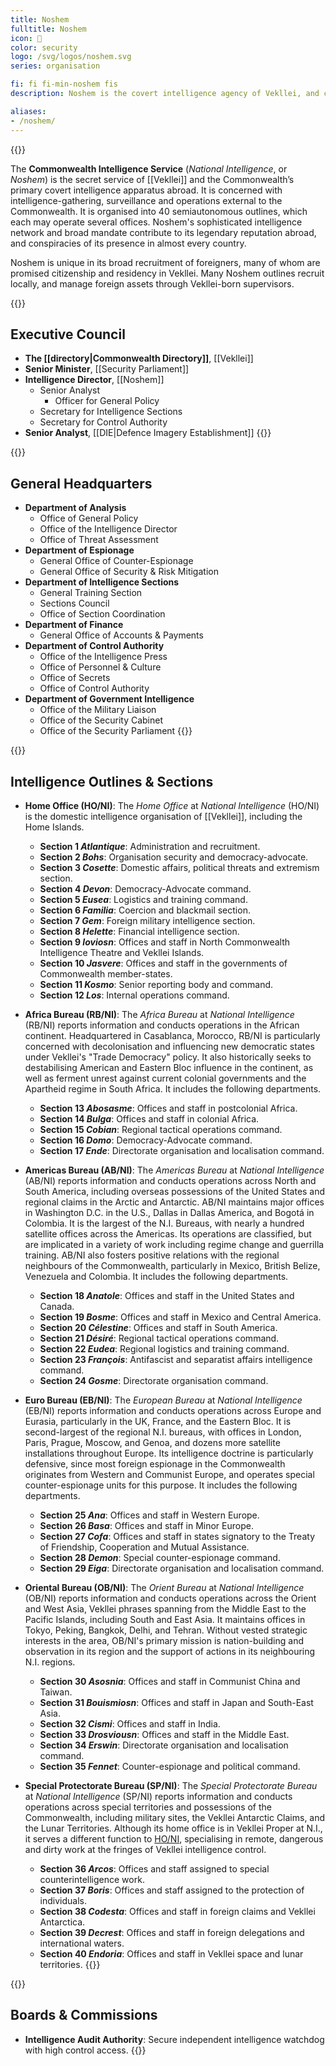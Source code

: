 ```yaml
---
title: Noshem
fulltitle: Noshem
icon: 🏹
color: security
logo: /svg/logos/noshem.svg
series: organisation

fi: fi fi-min-noshem fis
description: Noshem is the covert intelligence agency of Vekllei, and conducts external surveillance and espionage on behalf of the country.

aliases:
- /noshem/
---
```

{{<threat-level>}}

The <span class="fi fi-min-noshem fis"></span> **Commonwealth Intelligence Service** (*National Intelligence*, or *Noshem*) is the secret service of [[Vekllei]] and the Commonwealth’s primary covert intelligence apparatus abroad. It is concerned with intelligence-gathering, surveillance and operations external to the Commonwealth. It is organised into 40 semiautonomous outlines, which each may operate several offices. Noshem's sophisticated intelligence network and broad mandate contribute to its legendary reputation abroad, and conspiracies of its presence in almost every country.

Noshem is unique in its broad recruitment of foreigners, many of whom are promised citizenship and residency in Vekllei. Many Noshem outlines recruit locally, and manage foreign assets through Vekllei-born supervisors.

{{<note>}}
## Executive Council

* **The [[directory|Commonwealth Directory]]**, [[Vekllei]]
* **Senior Minister**, [[Security Parliament]]
* **Intelligence Director**, [[Noshem]]
	* Senior Analyst
		* Officer for General Policy
	* Secretary for Intelligence Sections
	* Secretary for Control Authority
* **Senior Analyst**, [[DIE|Defence Imagery Establishment]]
{{</note>}}

{{<note>}}
## General Headquarters
* **Department of Analysis**
	* Office of General Policy
	* Office of the Intelligence Director
	* Office of Threat Assessment
* **Department of Espionage**
	* General Office of Counter-Espionage
	* General Office of Security & Risk Mitigation
* **Department of Intelligence Sections**
	* General Training Section
	* Sections Council
	* Office of Section Coordination
* **Department of Finance**
	* General Office of Accounts & Payments
* **Department of Control Authority**
	* Office of the Intelligence Press
	* Office of Personnel & Culture
	* Office of Secrets
	* Office of Control Authority
* **Department of Government Intelligence**
	* Office of the Military Liaison
	* Office of the Security Cabinet
	* Office of the Security Parliament
{{</note>}}

{{<note>}}
## Intelligence Outlines & Sections
* **Home Office (HO/NI)**: The *Home Office* at *National Intelligence* (HO/NI) is the domestic intelligence organisation of [[Vekllei]], including the Home Islands.

	* **Section 1 *Atlantique***: Administration and recruitment.
	* **Section 2 *Bohs***: Organisation security and democracy-advocate.
	* **Section 3 *Cosette***: Domestic affairs, political threats and extremism section.
	* **Section 4 *Devon***: Democracy-Advocate command.
	* **Section 5 *Eusea***: Logistics and training command.
	* **Section 6 *Familia***: Coercion and blackmail section.
	* **Section 7 *Gem***: Foreign military intelligence section.
	* **Section 8 *Helette***: Financial intelligence section.
	* **Section 9 *Ioviosn***: Offices and staff in North Commonwealth Intelligence Theatre and Vekllei Islands.
	* **Section 10 *Jasvere***: Offices and staff in the governments of Commonwealth member-states.
	* **Section 11 *Kosmo***: Senior reporting body and command.
	* **Section 12 *Los***: Internal operations command.

* **Africa Bureau (RB/NI)**: The *Africa Bureau* at *National Intelligence* (RB/NI) reports information and conducts operations in the African continent. Headquartered in Casablanca, Morocco, RB/NI is particularly concerned with decolonisation and influencing new democratic states under Vekllei's "Trade Democracy" policy. It also historically seeks to destabilising American and Eastern Bloc influence in the continent, as well as ferment unrest against current colonial governments and the Apartheid regime in South Africa. It includes the following departments.

	* **Section 13 *Abosasme***: Offices and staff in postcolonial Africa.
	* **Section 14 *Bulga***: Offices and staff in colonial Africa.
	* **Section 15 *Cobian***: Regional tactical operations command.
	* **Section 16 *Domo***: Democracy-Advocate command.
	* **Section 17 *Ende***: Directorate organisation and localisation command.

* **Americas Bureau (AB/NI)**: The *Americas Bureau* at *National Intelligence* (AB/NI) reports information and conducts operations across North and South America, including overseas possessions of the United States and regional claims in the Arctic and Antarctic. AB/NI maintains major offices in Washington D.C. in the U.S., Dallas in Dallas America, and Bogotá in Colombia. It is the largest of the N.I. Bureaus, with nearly a hundred satellite offices across the Americas. Its operations are classified, but are implicated in a variety of work including regime change and guerrilla training. AB/NI also fosters positive relations with the regional neighbours of the Commonwealth, particularly in Mexico, British Belize, Venezuela and Colombia. It includes the following departments.

	* **Section 18 *Anatole***: Offices and staff in the United States and Canada.
	* **Section 19 *Bosme***: Offices and staff in Mexico and Central America.
	* **Section 20 *Célestine***: Offices and staff in South America.
	* **Section 21 *Désiré***: Regional tactical operations command.
	* **Section 22 *Eudea***: Regional logistics and training command.
	* **Section 23 *François***: Antifascist and separatist affairs intelligence command.
	* **Section 24 *Gosme***: Directorate organisation command.

* **Euro Bureau (EB/NI)**: The *European Bureau* at *National Intelligence* (EB/NI) reports information and conducts operations across Europe and Eurasia, particularly in the UK, France, and the Eastern Bloc. It is second-largest of the regional N.I. bureaus, with offices in London, Paris, Prague, Moscow, and Genoa, and dozens more satellite installations throughout Europe. Its intelligence doctrine is particularly defensive, since most foreign espionage in the Commonwealth originates from Western and Communist Europe, and operates special counter-espionage units for this purpose. It includes the following departments.

	* **Section 25 *Ana***: Offices and staff in Western Europe.
	* **Section 26 *Basa***: Offices and staff in Minor Europe.
	* **Section 27 *Cofa***: Offices and staff in states signatory to the Treaty of Friendship, Cooperation and Mutual Assistance.
	* **Section 28 *Demon***: Special counter-espionage command.
	* **Section 29 *Eiga***: Directorate organisation and localisation command.

* **Oriental Bureau (OB/NI)**: The *Orient Bureau* at *National Intelligence* (OB/NI) reports information and conducts operations across the Orient and West Asia, Vekllei phrases spanning from the Middle East to the Pacific Islands, including South and East Asia. It maintains offices in Tokyo, Peking, Bangkok, Delhi, and Tehran. Without vested strategic interests in the area, OB/NI's primary mission is nation-building and observation in its region and the support of actions in its neighbouring N.I. regions.

	* **Section 30 *Asosnia***: Offices and staff in Communist China and Taiwan.
	* **Section 31 *Bouismiosn***: Offices and staff in Japan and South-East Asia.
	* **Section 32 *Cismi***: Offices and staff in India.
	* **Section 33 *Drosviousn***: Offices and staff in the Middle East.
	* **Section 34 *Erswin***: Directorate organisation and localisation command.
	* **Section 35 *Fennet***: Counter-espionage and political command.

* **Special Protectorate Bureau (SP/NI)**: The *Special Protectorate Bureau* at *National Intelligence* (SP/NI) reports information and conducts operations across special territories and possessions of the Commonwealth, including military sites, the Vekllei Antarctic Claims, and the Lunar Territories. Although its home office is in Vekllei Proper at N.I., it serves a different function to [HO/NI](/factbook/society/state/government/commonwealth/security/#home-office-honi), specialising in remote, dangerous and dirty work at the fringes of Vekllei intelligence control.

	* **Section 36 *Arcos***: Offices and staff assigned to special counterintelligence work.
	* **Section 37 *Boris***: Offices and staff assigned to the protection of individuals.
	* **Section 38 *Codesta***: Offices and staff in foreign claims and Vekllei Antarctica.
	* **Section 39 *Decrest***: Offices and staff in foreign delegations and international waters.
	* **Section 40 *Endoria***: Offices and staff in Vekllei space and lunar territories.
{{</note>}}

{{<note>}}
## Boards & Commissions

* **Intelligence Audit Authority**: Secure independent intelligence watchdog with high control access.
{{</note>}}